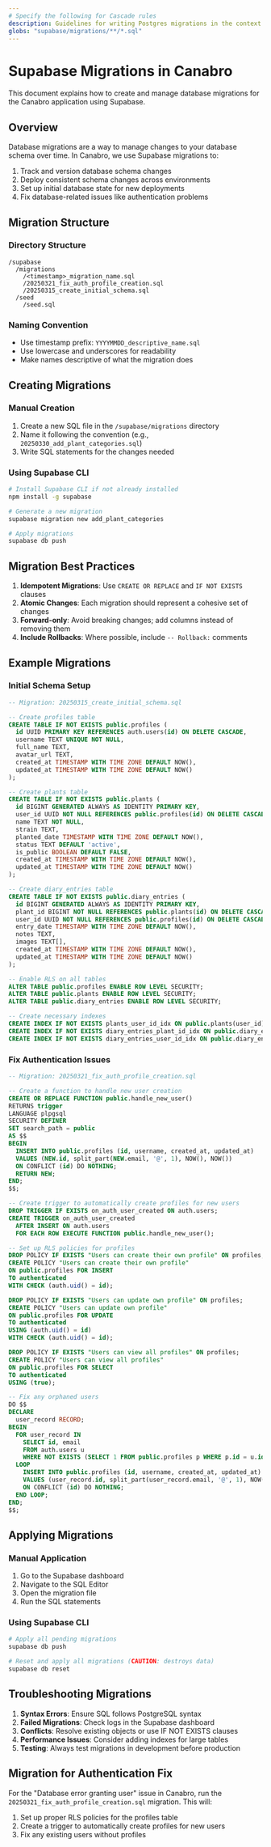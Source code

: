 ```yaml
---
# Specify the following for Cascade rules
description: Guidelines for writing Postgres migrations in the context of Canabro app
globs: "supabase/migrations/**/*.sql"
---
```


# Supabase Migrations in Canabro

This document explains how to create and manage database migrations for the Canabro application using Supabase.

## Overview

Database migrations are a way to manage changes to your database schema over time. In Canabro, we use Supabase migrations to:

1. Track and version database schema changes
2. Deploy consistent schema changes across environments
3. Set up initial database state for new deployments
4. Fix database-related issues like authentication problems

## Migration Structure

### Directory Structure

```
/supabase
  /migrations
    /<timestamp>_migration_name.sql
    /20250321_fix_auth_profile_creation.sql
    /20250315_create_initial_schema.sql
  /seed
    /seed.sql
```

### Naming Convention

- Use timestamp prefix: `YYYYMMDD_descriptive_name.sql`
- Use lowercase and underscores for readability
- Make names descriptive of what the migration does

## Creating Migrations

### Manual Creation

1. Create a new SQL file in the `/supabase/migrations` directory
2. Name it following the convention (e.g., `20250330_add_plant_categories.sql`)
3. Write SQL statements for the changes needed

### Using Supabase CLI

```bash
# Install Supabase CLI if not already installed
npm install -g supabase

# Generate a new migration
supabase migration new add_plant_categories

# Apply migrations
supabase db push
```

## Migration Best Practices

1. **Idempotent Migrations**: Use `CREATE OR REPLACE` and `IF NOT EXISTS` clauses
2. **Atomic Changes**: Each migration should represent a cohesive set of changes
3. **Forward-only**: Avoid breaking changes; add columns instead of removing them
4. **Include Rollbacks**: Where possible, include `-- Rollback:` comments

## Example Migrations

### Initial Schema Setup

```sql
-- Migration: 20250315_create_initial_schema.sql

-- Create profiles table
CREATE TABLE IF NOT EXISTS public.profiles (
  id UUID PRIMARY KEY REFERENCES auth.users(id) ON DELETE CASCADE,
  username TEXT UNIQUE NOT NULL,
  full_name TEXT,
  avatar_url TEXT,
  created_at TIMESTAMP WITH TIME ZONE DEFAULT NOW(),
  updated_at TIMESTAMP WITH TIME ZONE DEFAULT NOW()
);

-- Create plants table
CREATE TABLE IF NOT EXISTS public.plants (
  id BIGINT GENERATED ALWAYS AS IDENTITY PRIMARY KEY,
  user_id UUID NOT NULL REFERENCES public.profiles(id) ON DELETE CASCADE,
  name TEXT NOT NULL,
  strain TEXT,
  planted_date TIMESTAMP WITH TIME ZONE DEFAULT NOW(),
  status TEXT DEFAULT 'active',
  is_public BOOLEAN DEFAULT FALSE,
  created_at TIMESTAMP WITH TIME ZONE DEFAULT NOW(),
  updated_at TIMESTAMP WITH TIME ZONE DEFAULT NOW()
);

-- Create diary_entries table
CREATE TABLE IF NOT EXISTS public.diary_entries (
  id BIGINT GENERATED ALWAYS AS IDENTITY PRIMARY KEY,
  plant_id BIGINT NOT NULL REFERENCES public.plants(id) ON DELETE CASCADE,
  user_id UUID NOT NULL REFERENCES public.profiles(id) ON DELETE CASCADE,
  entry_date TIMESTAMP WITH TIME ZONE DEFAULT NOW(),
  notes TEXT,
  images TEXT[],
  created_at TIMESTAMP WITH TIME ZONE DEFAULT NOW(),
  updated_at TIMESTAMP WITH TIME ZONE DEFAULT NOW()
);

-- Enable RLS on all tables
ALTER TABLE public.profiles ENABLE ROW LEVEL SECURITY;
ALTER TABLE public.plants ENABLE ROW LEVEL SECURITY;
ALTER TABLE public.diary_entries ENABLE ROW LEVEL SECURITY;

-- Create necessary indexes
CREATE INDEX IF NOT EXISTS plants_user_id_idx ON public.plants(user_id);
CREATE INDEX IF NOT EXISTS diary_entries_plant_id_idx ON public.diary_entries(plant_id);
CREATE INDEX IF NOT EXISTS diary_entries_user_id_idx ON public.diary_entries(user_id);
```

### Fix Authentication Issues

```sql
-- Migration: 20250321_fix_auth_profile_creation.sql

-- Create a function to handle new user creation
CREATE OR REPLACE FUNCTION public.handle_new_user()
RETURNS trigger
LANGUAGE plpgsql
SECURITY DEFINER
SET search_path = public
AS $$
BEGIN
  INSERT INTO public.profiles (id, username, created_at, updated_at)
  VALUES (NEW.id, split_part(NEW.email, '@', 1), NOW(), NOW())
  ON CONFLICT (id) DO NOTHING;
  RETURN NEW;
END;
$$;

-- Create trigger to automatically create profiles for new users
DROP TRIGGER IF EXISTS on_auth_user_created ON auth.users;
CREATE TRIGGER on_auth_user_created
  AFTER INSERT ON auth.users
  FOR EACH ROW EXECUTE FUNCTION public.handle_new_user();

-- Set up RLS policies for profiles
DROP POLICY IF EXISTS "Users can create their own profile" ON profiles;
CREATE POLICY "Users can create their own profile" 
ON public.profiles FOR INSERT 
TO authenticated 
WITH CHECK (auth.uid() = id);

DROP POLICY IF EXISTS "Users can update own profile" ON profiles;
CREATE POLICY "Users can update own profile" 
ON public.profiles FOR UPDATE 
TO authenticated 
USING (auth.uid() = id)
WITH CHECK (auth.uid() = id);

DROP POLICY IF EXISTS "Users can view all profiles" ON profiles;
CREATE POLICY "Users can view all profiles" 
ON public.profiles FOR SELECT 
TO authenticated 
USING (true);

-- Fix any orphaned users
DO $$
DECLARE
  user_record RECORD;
BEGIN
  FOR user_record IN 
    SELECT id, email 
    FROM auth.users u 
    WHERE NOT EXISTS (SELECT 1 FROM public.profiles p WHERE p.id = u.id)
  LOOP
    INSERT INTO public.profiles (id, username, created_at, updated_at)
    VALUES (user_record.id, split_part(user_record.email, '@', 1), NOW(), NOW())
    ON CONFLICT (id) DO NOTHING;
  END LOOP;
END;
$$;
```

## Applying Migrations

### Manual Application

1. Go to the Supabase dashboard
2. Navigate to the SQL Editor
3. Open the migration file
4. Run the SQL statements

### Using Supabase CLI

```bash
# Apply all pending migrations
supabase db push

# Reset and apply all migrations (CAUTION: destroys data)
supabase db reset
```

## Troubleshooting Migrations

1. **Syntax Errors**: Ensure SQL follows PostgreSQL syntax
2. **Failed Migrations**: Check logs in the Supabase dashboard
3. **Conflicts**: Resolve existing objects or use IF NOT EXISTS clauses
4. **Performance Issues**: Consider adding indexes for large tables
5. **Testing**: Always test migrations in development before production

## Migration for Authentication Fix

For the "Database error granting user" issue in Canabro, run the `20250321_fix_auth_profile_creation.sql` migration. This will:

1. Set up proper RLS policies for the profiles table
2. Create a trigger to automatically create profiles for new users
3. Fix any existing users without profiles
